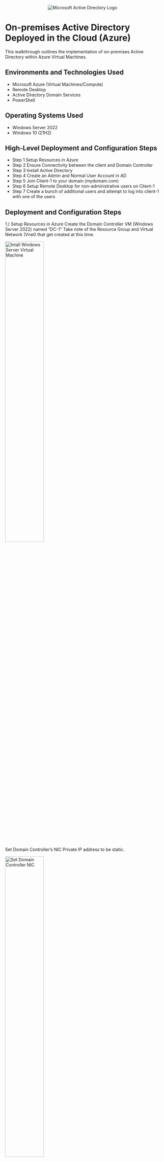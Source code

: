 
<p align="center">
<img src="https://i.imgur.com/pU5A58S.png" alt="Microsoft Active Directory Logo"/>
</p>

<h1>On-premises Active Directory Deployed in the Cloud (Azure)</h1>
This walkthrough outlines the implementation of on-premises Active Directory within Azure Virtual Machines.<br />



<h2>Environments and Technologies Used</h2>

- Microsoft Azure (Virtual Machines/Compute)
- Remote Desktop
- Active Directory Domain Services
- PowerShell

<h2>Operating Systems Used </h2>

- Windows Server 2022
- Windows 10 (21H2)

<h2>High-Level Deployment and Configuration Steps</h2>

- Step 1 Setup Resources in Azure
- Step 2 Ensure Connectivity between the client and Domain Controller
- Step 3 Install Active Directory
- Step 4 Create an Admin and Normal User Account in AD
- Step 5 Join Client-1 to your domain (mydomain.com)
- Step 6 Setup Remote Desktop for non-administrative users on Client-1
- Step 7 Create a bunch of additional users and attempt to log into client-1 with one of the users

<h2>Deployment and Configuration Steps</h2>

<p>

</p>
<p>
1.) Setup Resources in Azure
Create the Domain Controller VM (Windows Server 2022) named “DC-1”
Take note of the Resource Group and Virtual Network (Vnet) that get created at this time.
<p>
<img src="https://i.imgur.com/5GZ2did.png" height="50%" width="50%" alt="Intall Windows Server Virtual Machine"/>

<p>
Set Domain Controller’s NIC Private IP address to be static. 
 
<p>
<img src="https://i.imgur.com/pEatsVd.png" height="50%" width="50%" alt="Set Domain Controller NIC"/>
</p>

<br />
Create the Client VM (Windows 10) named “Client-1”. Use the same Resource Group and Vnet that was created in Step 1.a 
Ensure that both VMs are in the same Vnet (you can check the topology with Network Watcher
<p>
<img src="https://i.imgur.com/w2DaBHa.png" height="50%" width="50%" alt="Diagram"/>
</p>
<p>
</p>
<br /><img src="https://i.imgur.com/XUhBNe0.png" height="50%" width="50%" alt="Set Domain Controller NIC"/>
Ensure Connectivity between the client and Domain Controller
Login to Client-1 with Remote Desktop and ping DC-1’s private IP address with ping -t <ip address> (perpetual ping)
<p>
<img src="https://i.imgur.com/JRwMqHb.png" height="50%" width="50%" alt="Ping Domain Controller"/>
 
Login to the Domain Controller and enable ICMPv4 in on the local windows Firewall
Check back at Client-1 to see the ping succeed
</p>
<br />
<img src="https://i.imgur.com/4tanhzu.png" height="50%" width="50%" alt="Enable ICMPv4"/>
</p>
<br />
Install Active Directory
Login to DC-1 and install Active Directory Domain Services
</p>
<img src="https://i.imgur.com/8OU2aab.png" height="50%" width="50%" alt="Install AD Domain Services"/>

</p>
<br />
Configure domain controller
Promote as a DC: Setup a new forest as mydomain.com (can be anything, just remember what it is)
Restart and then log back into DC-1 as user: mydomain.com\labuser (important to use the fully qualified domain name)
</p>
<img src="https://i.imgur.com/Bzf7MHy.png" height="50%" width="50%" alt="Configure Domain Controller"/>

</p>
Create an Admin and Normal User Account in AD
In Active Directory Users and Computers (ADUC), create an Organizational Unit (OU) called “_EMPLOYEES”
<img src="https://i.imgur.com/qVemn3m.png" height="50%" width="50%" alt="Create an Admin and User Account in AD"/>
<img src="https://i.imgur.com/faUm5ZC.png" height="50%" width="50%" alt="Create organizational unit"/>
</p>
Create user, Jane_Admin
</p> 
<img src="https://i.imgur.com/bKrpaFQ.png" height="50%" width="50%" alt="Create User"/>


</p> 
<img src="https://i.imgur.com/IET78Do.png" height="50%" width="50%" alt="Add User to Group"/>

Add user Jane_Admin to ADIMINS user group
</p>
Login to DC-1 as jane_admin
</p>
<img src="https://i.imgur.com/LgaoPEM.png" height="50%" width="50%" alt="Join Client-1 to domain"/>

Join Client-1 to your domain (mydomain.com)
<img src="https://i.imgur.com/4RAwMbg.png" height="50%" width="50%" alt="Set Client DNS to private IP"/>
 </p>
From the Azure Portal, set Client-1’s DNS settings to the DC’s Private IP address
</p>
From the Azure Portal, restart Client-1
Login to Client-1 (Remote Desktop) as the original local admin (labuser) and join it to the domain (computer will restart)
</p> 
<img src="https://i.imgur.com/XiO7kXc.png" height="50%" width="50%" alt="join Client-1 to domain"/>
</p> 
From the Azure Portal, restart Client-1
Login to Client-1 (Remote Desktop) as the original local admin (labuser) and join it to the domain (computer will restart)
<img src="https://i.imgur.com/p5723Ei.png" height="50%" width="50%" alt="Enable domain users to use RDP"/>
</p> 
Enable domain users to use remote desktop
</p> 
<img src="https://i.imgur.com/Hz3rpDj.png" height="50%" width="50%" alt="Verify Client-1 shows up in AD Users and Computers"/>

Login to the Domain Controller (Remote Desktop) and verify Client-1 shows up in Active Directory Users and Computers (ADUC) inside the “Computers” container on the root of the domain
</p> 
<img src="https://i.imgur.com/6UKEUYG.png" height="50%" width="50%" alt="Create additional users"/>
</p> 
Create a bunch of additional users and attempt to log into client-1 with one of the users
Login to DC-1 as jane_admin
Open PowerShell_ise as an administrator
Create a new File and paste the contents of the script into it (https://github.com/joshmadakor1/AD_PS/blob/master/Generate-Names-Create-Users.ps1)
<img src="https://i.imgur.com/z19cEag.png" height="50%" width="50%" alt="Observe additional users"/>
</p> 
Run the script and observe the accounts being created
<img src="https://i.imgur.com/bvXvtLq.png" height="50%" width="50%" alt="log into client-1 with new user created"/>
</p> 
Log into Client-1 with one of the accounts (take note of the password in the script)
</p>
Finished
